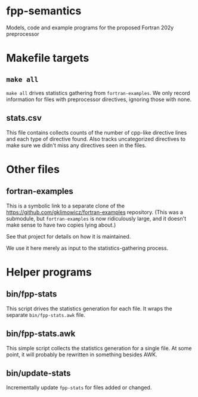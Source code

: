 # fpp-semantics
Models, code and example programs for the proposed Fortran 202y preprocessor

# Makefile targets

## `make all`
`make all` drives statistics gathering from `fortran-examples`. We only record information for files with preprocessor directives, ignoring those with none.

## stats.csv
This file contains collects counts of the number of cpp-like directive lines and each type of directive found. Also tracks uncategorized directives to make sure we didn't miss any directives seen in the files.


# Other files
## fortran-examples
This is a symbolic link to a separate clone of the https://github.com/gklimowicz/fortran-examples repository.
(This was a submodule, but `fortran-examples` is now ridiculously large, and it doesn't make sense to have two copies lying about.)

See that project for details on how it is maintained.

We use it here merely as input to the statistics-gathering process.


# Helper programs

## bin/fpp-stats
This script drives the statistics generation for each file. It wraps the separate `bin/fpp-stats.awk` file.

## bin/fpp-stats.awk
This simple script collects the statistics generation for a single file. At some point, it will probably be rewritten in something besides AWK.

## bin/update-stats
Incrementally update `fpp-stats` for files added or changed.

<!--  LocalWords:  awk csv fpp
 -->
